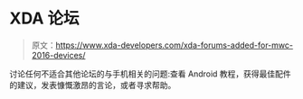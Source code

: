 # XDA 论坛

> 原文：<https://www.xda-developers.com/xda-forums-added-for-mwc-2016-devices/>

讨论任何不适合其他论坛的与手机相关的问题:查看 Android 教程，获得最佳配件的建议，发表慷慨激昂的言论，或者寻求帮助。